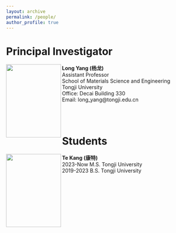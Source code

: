 ```yaml
---
layout: archive
permalink: /people/
author_profile: true
---
```


<h1>Principal Investigator</h1>

<image align="left" width="150" height="200" src="/images/profile.png">

<p>
<b>Long Yang (杨龙)</b> <br>
Assistant Professor <br>
School of Materials Science and Engineering <br>
Tongji University <br>
Office: Decai Building 330 <br>
Email: long_yang@tongji.edu.cn <br>
</p>

<br>
<br>

<h1>Students</h1>

<image align="left" width="150" height="200" src="/images/people/bio.png">

<p>
<b>Te Kang (康特)</b> <br />
2023-Now M.S. Tongji University <br />
2019-2023 B.S. Tongji University
</p>





